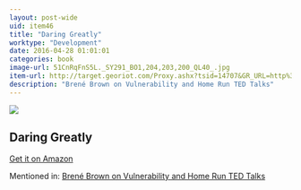 ```yaml
---
layout: post-wide
uid: item46
title: "Daring Greatly"
worktype: "Development"
date: 2016-04-28 01:01:01
categories: book
image-url: 51CnRqFnS5L._SY291_BO1,204,203,200_QL40_.jpg
item-url: http://target.georiot.com/Proxy.ashx?tsid=14707&GR_URL=http%3A%2F%2Fwww.amazon.com%2FDaring-Greatly-Courage-Vulnerable-Transforms%2Fdp%2F1592408419%2F
description: "Brené Brown on Vulnerability and Home Run TED Talks"
---
```

<a href="http://target.georiot.com/Proxy.ashx?tsid=14707&GR_URL=http%3A%2F%2Fwww.amazon.com%2FDaring-Greatly-Courage-Vulnerable-Transforms%2Fdp%2F1592408419%2F" target="blank"><img src="../../../../img/thumbs/51CnRqFnS5L._SY291_BO1,204,203,200_QL40_.jpg" class="prod-img"></a>
<h2>Daring Greatly</h2>
<p><a href="http://target.georiot.com/Proxy.ashx?tsid=14707&GR_URL=http%3A%2F%2Fwww.amazon.com%2FDaring-Greatly-Courage-Vulnerable-Transforms%2Fdp%2F1592408419%2F" target="blank">Get it on Amazon</a><p>
<p>Mentioned in: <a href="http://fourhourworkweek.com/2015/08/28/brene-brown-on-vulnerability-and-home-run-ted-talks/" target="blank">Brené Brown on Vulnerability and Home Run TED Talks</a></p>
